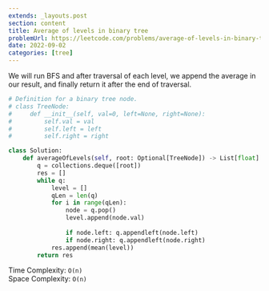 ```yaml
---
extends: _layouts.post
section: content
title: Average of levels in binary tree
problemUrl: https://leetcode.com/problems/average-of-levels-in-binary-tree/
date: 2022-09-02
categories: [tree]
---
```


We will run BFS and after traversal of each level, we append the average in our result, and finally return it after the end of traversal.

```python
# Definition for a binary tree node.
# class TreeNode:
#     def __init__(self, val=0, left=None, right=None):
#         self.val = val
#         self.left = left
#         self.right = right

class Solution:
    def averageOfLevels(self, root: Optional[TreeNode]) -> List[float]:
        q = collections.deque([root])
        res = []
        while q:
            level = []
            qLen = len(q)
            for i in range(qLen):
                node = q.pop()
                level.append(node.val)
                
                if node.left: q.appendleft(node.left)
                if node.right: q.appendleft(node.right)
            res.append(mean(level))
        return res
```

Time Complexity: `O(n)` <br/>
Space Complexity: `O(n)`
